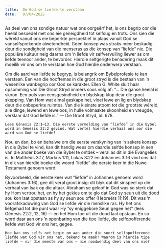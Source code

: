 ```yaml
---
title:  Om God se liefde te verstaan
date:   07/04/2025
---
```


As deel van ons sondige natuur wat ons oorgeërf het, is ons begrip oor die heelal besoedel met ons eie geneigdheid tot selfsug en trots. Ons sien die wêreld vanuit ons eie beperkte perspektief in plaas vanuit God se vanselfsprekende alwetendheid. Geen konsep was straks meer beskadig deur die sondigheid van die menseras as die konsep van “liefde” nie. Die populêre kultuur neig daarna om ’n liefde vir selfvervulling liewer as om liefde teenoor ander, te bevorder. Hierdie selfgerigte benadering maak dit moeilik vir ons om te verstaan hoe God hierdie onderwerp verstaan.

Om die aard van liefde te begryp, is belangrik om Bybelprofesie te kan verstaan. Een van die hooftemas in die groot stryd is die bestaan van ’n wesenlike wanbegrip oor God se karakter. Ellen G. White sluit haar opsomming van Die Groot Stryd immers soos volg af: “... Die ganse heelal is skoon. Een pols van eensgesindheid en blydskap klop deur die groot skepping. Van Hom wat almal geskape het, vloei lewe en lig en blydskap deur die onbeperkte ruimtes. Van die kleinste atoom tot die grootste wêreld, alle dinge, lewend en leweloos, in hulle volmaakte skoonheid en vreugde, verklaar dat God liefde is.” — Die Groot Stryd, bl. 678.

`Lees Génesis 22:1–13. Die eerste vermelding van “liefde” in die Bybel word in Génesis 22:2 gevind. Wat vertel hierdie verhaal ons oor die aard van God se liefde?`

Nou en dan, bo en behalwe om die eerste verskyning van ’n sekere konsep in die Bybel te vind, kan dit handig wees om daardie selfde konsep in een van die ander boeke van die Bybel te ontdek – veral as dit in die Evangelies is. In Matthéüs 3:17, Markus 1:11, Lukas 3:22 en Johannes 3:16 vind ons dat in elk van hierdie boeke die woord “liefde” die eerste keer in die Nuwe Testament genoem word.

Byvoorbeeld, die eerste keer wat “liefde” in Johannes genoem word (Johannes 3:16), gee dit veral groot insig: dit blyk dat dit sinspeel op die verhaal van Isak op die altaar. Abraham se geloof in God was so sterk dat hy Hom vertrou het, en hy het gekies om te glo dat God sy seun uit die dood sou kon laat opstaan as hy sy seun sou offer (Hebreërs 11:19). Dit was ’n voorafskaduwing van God se liefde vir die menslike ras. Hy het ons liefgehad tot die punt waar Hy “sy eniggebore Seun gegee het” (lees Génesis 22:2, 12, 16) — en het Hom toe uit die dood laat opstaan. En so word daar aan ons ’n openbaring van die tipe liefde, die selfopofferende liefde wat God vir ons het, gegee.

`Hoe kan ons selfs net begin om aan ander die soort selfopofferende liefde wat God vir ons het, bekend te maak? Waarom is hierdie tipe liefde – vir die meeste van ons – nie noodwendig deel van ons nie?`